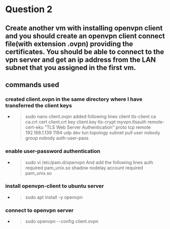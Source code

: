 # Question 2
## Create another vm with installing openvpn client and you should create an openvpn client connect file(with extension .ovpn) providing the certificates. You should be able to connect to the vpn server and get an ip address from the LAN subnet that you assigned in the first vm.
## commands used
### created client.ovpn in the same directory where I have transferred the client keys
- > sudo nano client.ovpn
added following lines
client
tls-client
ca ca.crt
cert client.crt
key client.key
tls-crypt myvpn.tlsauth
remote-cert-eku "TLS Web Server Authentication"
proto tcp
remote 192.168.1.139 1194 udp
dev tun
topology subnet
pull
user nobody
group nobody
auth-user-pass
### enable user-password authentication
- > sudo vi /etc/pam.d/openvpn
And add the following lines
auth    required        pam_unix.so     shadow  nodelay
account required        pam_unix.so
### install openvpn-client to ubuntu server
- > sudo apt install -y openvpn
### connect to openvpn server
- > sudo openvpn --config client.ovpn
